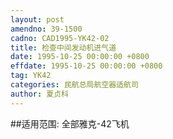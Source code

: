```yaml
---
layout: post
amendno: 39-1500
cadno: CAD1995-YK42-02
title: 检查中间发动机进气道
date: 1995-10-25 00:00:00 +0800
effdate: 1995-10-25 00:00:00 +0800
tag: YK42
categories: 民航总局航空器适航司
author: 夏贞科
---
```


##适用范围:
全部雅克-42飞机

